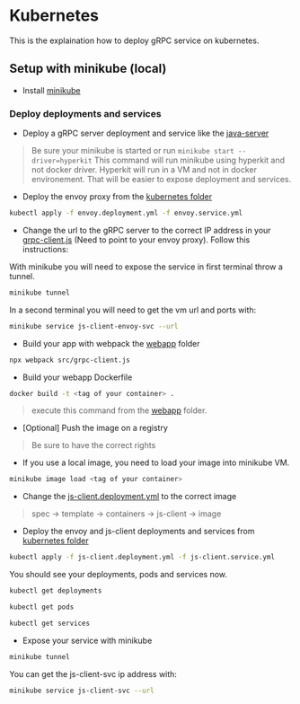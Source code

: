 # Kubernetes

This is the explaination how to deploy gRPC service on kubernetes.

## Setup with minikube (local)

- Install [minikube](https://formulae.brew.sh/formula/minikube)

### Deploy deployments and services

- Deploy a gRPC server deployment and service like the [java-server](../../java-server/kubernetes/)

> Be sure your minikube is started or run `minikube start --driver=hyperkit`
> This command will run minikube using hyperkit and not docker driver. Hyperkit will run in a VM and not in docker environement. That will be easier to expose deployment and services.

- Deploy the envoy proxy from the [kubernetes folder](./)

```sh
kubectl apply -f envoy.deployment.yml -f envoy.service.yml
```

- Change the url to the gRPC server to the correct IP address in your [grpc-client.js](../webapp/src/grpc-client.js) (Need to point to your envoy proxy). Follow this instructions:

With minikube you will need to expose the service in first terminal throw a tunnel.

```sh
minikube tunnel
```

In a second terminal you will need to get the vm url and ports with:

```sh
minikube service js-client-envoy-svc --url
```

- Build your app with webpack the [webapp](../webapp/) folder

```sh
npx webpack src/grpc-client.js
```

- Build your webapp Dockerfile

```sh
docker build -t <tag of your container> .
```
> execute this command from the [webapp](../webapp/) folder.

- [Optional] Push the image on a registry

> Be sure to have the correct rights

- If you use a local image, you need to load your image into minikube VM.

```sh
minikube image load <tag of your container>
```

- Change the [js-client.deployment.yml](js-client.deployment.yml) to the correct image

> spec -> template -> containers -> js-client -> image

- Deploy the envoy and js-client deployments and services from [kubernetes folder](./)

```sh
kubectl apply -f js-client.deployment.yml -f js-client.service.yml
```

You should see your deployments, pods and services now.

```sh
kubectl get deployments
```

```sh
kubectl get pods
```

```sh
kubectl get services
```

- Expose your service with minikube

```sh
minikube tunnel
```

You can get the js-client-svc ip address with:

```sh
minikube service js-client-svc --url
```